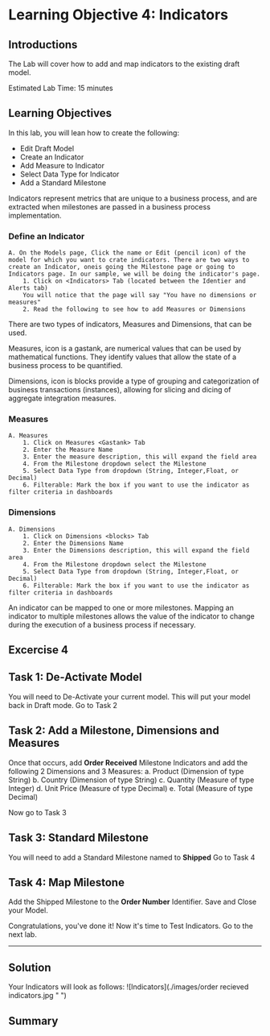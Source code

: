 # Learning Objective 4: Indicators

## Introductions

The Lab will cover how to add and map indicators to the existing draft model.

 Estimated Lab Time: 15 minutes

## Learning Objectives
In this lab, you will lean how to create the following:
*   Edit Draft Model
*   Create an Indicator
*   Add Measure to Indicator
*   Select Data Type for Indicator
*   Add a Standard Milestone

Indicators represent metrics that are unique to a business process, and are extracted when milestones are passed in a business process implementation. 


### Define an Indicator

    A. On the Models page, Click the name or Edit (pencil icon) of the model for which you want to crate indicators. There are two ways to create an Indicator, oneis going the Milestone page or going to Indicators page. In our sample, we will be doing the indicator's page. 
        1. Click on <Indicators> Tab (located between the Identier and Alerts tab)
        You will notice that the page will say "You have no dimensions or measures"
        2. Read the following to see how to add Measures or Dimensions
        

There are two types of indicators, Measures and Dimensions, that can be used. 

Measures, icon is a gastank, are numerical values that can be used by mathematical functions. They identify values that allow the state of a business process to be quantified. 

Dimensions, icon is blocks provide a type of grouping and categorization of business transactions (instances), allowing for slicing and dicing of aggregate integration measures. 

### Measures

    A. Measures
        1. Click on Measures <Gastank> Tab 
        2. Enter the Measure Name
        3. Enter the measure description, this will expand the field area
        4. From the Milestone dropdown select the Milestone         
        5. Select Data Type from dropdown (String, Integer,Float, or Decimal)
        6. Filterable: Mark the box if you want to use the indicator as filter criteria in dashboards
        
### Dimensions

    A. Dimensions
        1. Click on Dimensions <blocks> Tab 
        2. Enter the Dimensions Name
        3. Enter the Dimensions description, this will expand the field area
        4. From the Milestone dropdown select the Milestone         
        5. Select Data Type from dropdown (String, Integer,Float, or Decimal)
        6. Filterable: Mark the box if you want to use the indicator as filter criteria in dashboards

An indicator can be mapped to one or more milestones. Mapping an indicator to multiple milestones allows the value of the indicator to change during the execution of a business process if necessary.


## Excercise 4

## Task 1: De-Activate Model
You will need to De-Activate your current model. This will put your model back in Draft mode. Go to Task 2

## Task 2: Add a Milestone, Dimensions and Measures
Once that occurs, add **Order Received** Milestone Indicators and add the following 2 Dimensions and 3 Measures:
    a. Product (Dimension of type String)
    b. Country (Dimension of type String)
    c. Quantity (Measure of type Integer)
    d. Unit Price (Measure of type Decimal)
    e. Total (Measure of type Decimal) 

Now go to Task 3

## Task 3: Standard Milestone
You will need to add a Standard Milestone named to **Shipped**  Go to Task 4

## Task 4: Map Milestone
Add the Shipped Milestone to the **Order Number** Identifier. 
Save and Close your Model.

Congratulations, you've done it!
Now it's time to Test Indicators. Go to the next lab. 
_________________________________________________________________________________________________

## Solution 
Your Indicators will look as follows:
![Indicators](./images/order recieved indicators.jpg " ")


## Summary